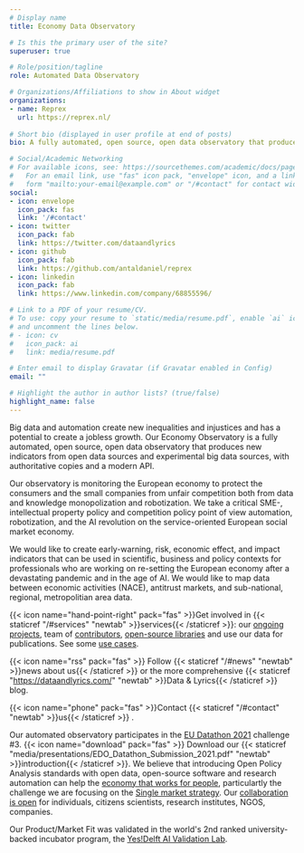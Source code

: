 ```yaml
---
# Display name
title: Economy Data Observatory

# Is this the primary user of the site?
superuser: true

# Role/position/tagline
role: Automated Data Observatory

# Organizations/Affiliations to show in About widget
organizations:
- name: Reprex
  url: https://reprex.nl/
  
# Short bio (displayed in user profile at end of posts)
bio: A fully automated, open source, open data observatory that produces new indicators from open data sources and experimental big data sources, with authoritative copies and a modern API.

# Social/Academic Networking
# For available icons, see: https://sourcethemes.com/academic/docs/page-builder/#icons
#   For an email link, use "fas" icon pack, "envelope" icon, and a link in the
#   form "mailto:your-email@example.com" or "/#contact" for contact widget.
social:
- icon: envelope
  icon_pack: fas
  link: '/#contact'
- icon: twitter
  icon_pack: fab
  link: https://twitter.com/dataandlyrics
- icon: github
  icon_pack: fab
  link: https://github.com/antaldaniel/reprex
- icon: linkedin
  icon_pack: fab
  link: https://www.linkedin.com/company/68855596/

# Link to a PDF of your resume/CV.
# To use: copy your resume to `static/media/resume.pdf`, enable `ai` icons in `params.toml`, 
# and uncomment the lines below.
# - icon: cv
#   icon_pack: ai
#   link: media/resume.pdf

# Enter email to display Gravatar (if Gravatar enabled in Config)
email: ""

# Highlight the author in author lists? (true/false)
highlight_name: false
---
```


Big data and automation create new inequalities and injustices and has a potential to create a jobless growth. Our Economy Observatory is a fully automated, open source, open data observatory that produces new indicators from open data sources and experimental big data sources, with authoritative copies and a modern API.

Our observatory is monitoring the European economy to protect the consumers and the small companies from unfair competition both from data and knowledge monopolization and robotization. We take a critical SME-, intellectual property policy and competition policy point of view automation, robotization, and the AI revolution on the service-oriented European social market economy.

We would like to create early-warning, risk, economic effect, and impact indicators that can be used in scientific, business and policy contexts for professionals who are working on re-setting the European economy after a devastating pandemic and in the age of AI. We would like to map data between economic activities (NACE), antitrust markets, and sub-national, regional, metropolitian area data.

{{< icon name="hand-point-right" pack="fas" >}}Get involved in {{< staticref  "/#services" "newtab"  >}}services{{< /staticref >}}: our [ongoing projects](/#projects), team of [contributors](/#contributors), [open-source libraries](/#software) and use our data for publications. See some [use cases](/#featured).

{{< icon name="rss" pack="fas" >}} Follow {{< staticref "/#news" "newtab" >}}news about us{{< /staticref >}} or the more comprehensive {{< staticref "https://dataandlyrics.com/" "newtab" >}}Data & Lyrics{{< /staticref >}}  blog.

{{< icon name="phone" pack="fas" >}}Contact {{< staticref "/#contact" "newtab" >}}us{{< /staticref >}} .

Our automated observatory participates in the [EU Datathon 2021](https://op.europa.eu/en/web/eudatathon) challenge #3. {{< icon name="download" pack="fas" >}} Download our {{< staticref "media/presentations/EDO_Datathon_Submission_2021.pdf" "newtab" >}}introduction{{< /staticref >}}. We believe that introducing Open Policy Analysis standards with open data, open-source software and research automation can help the [economy that works for people](https://ec.europa.eu/info/strategy/priorities-2019-2024/economy-works-people_en#:~:text=Individuals%20and%20businesses%20in%20the,needs%20of%20the%20EU's%20citizens.), particulartly the challenge we are focusing on the [Single market strategy](https://ec.europa.eu/info/strategy/priorities-2019-2024/economy-works-people/internal-market_en). Our [collaboration is open](/#contributors) for individuals, citizens scientists, research institutes, NGOS, companies.

Our Product/Market Fit was validated in the world's 2nd ranked university-backed incubator program, the [Yes!Delft AI Validation Lab](post/2020-09-25-yesdelft-validation/).

